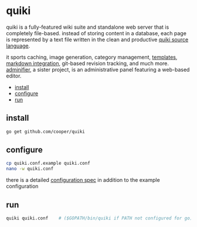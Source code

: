 # quiki

quiki is a fully-featured wiki suite and standalone web server that is
completely file-based. instead of storing content in a database, each page
is represented by a text file written in the clean and productive
[quiki source language](doc/language.md).

it sports caching, image generation, category management,
[templates](doc/models.md),
[markdown integration](doc/markdown.md),
git-based revision tracking, and much more.
[adminifier](https://github.com/cooper/adminifier), a sister project, is an
administrative panel featuring a web-based editor.

* [install](#install)
* [configure](#configure)
* [run](#run)

## install

```sh
go get github.com/cooper/quiki
```

## configure

```sh
cp quiki.conf.example quiki.conf
nano -w quiki.conf
```

there is a detailed [configuration spec](doc/configuration.md)
in addition to the example configuration

## run

```sh
quiki quiki.conf    # ($GOPATH/bin/quiki if PATH not configured for go)
```
